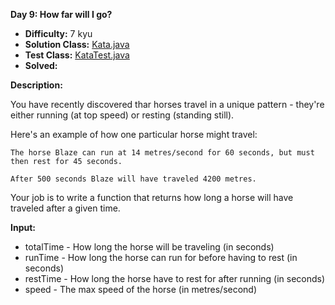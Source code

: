 <b>Day 9: How far will I go?</b>

* <b>Difficulty:</b> 7 kyu
* <b>Solution Class:</b> [Kata.java](Kata.java)
* <b>Test Class:</b> [KataTest.java](KataTest.java)
* <b>Solved:</b>

<b>Description:</b>

You have recently discovered thar horses travel in a unique pattern - they're either running (at top speed) or resting (standing still).

Here's an example of how one particular horse might travel:

<pre><code>The horse Blaze can run at 14 metres/second for 60 seconds, but must then rest for 45 seconds.

After 500 seconds Blaze will have traveled 4200 metres.</code></pre>

Your job is to write a function that returns how long a horse will have traveled after a given time.

<b>Input:</b>

* totalTime - How long the horse will be traveling (in seconds)
* runTime - How long the horse can run for before having to rest (in seconds)
* restTime - How long the horse have to rest for after running (in seconds)
* speed - The max speed of the horse (in metres/second)

